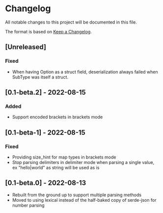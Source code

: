 # Changelog
All notable changes to this project will be documented in this file.

The format is based on [Keep a Changelog](https://keepachangelog.com/en/1.0.0/).

## [Unreleased]
### Fixed
- When having Option<SubType> as a struct field, deserialization always failed when SubType was itself a struct.

## [0.1-beta.2] - 2022-08-15
### Added
- Support encoded brackets in brackets mode

## [0.1-beta-1] - 2022-08-15
### Fixed
- Providing size_hint for map types in brackets mode
- Stop parsing delimiters in delimiter mode when parsing a single value, ex "hello|world" as string will be used as is

## [0.1-beta.0] - 2022-08-13

- Rebuilt from the ground up to support multiple parsing methods
- Moved to using lexical instead of the half-baked copy of serde-json for number parsing
